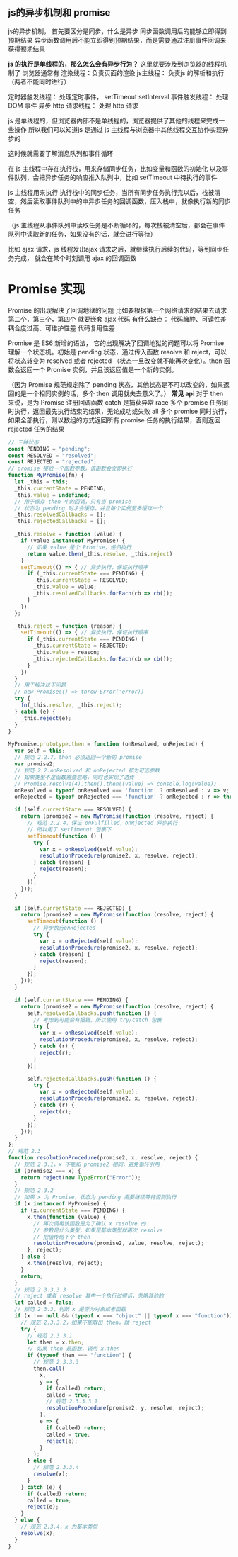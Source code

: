 ## js的异步机制和 promise

js的异步机制，
首先要区分是同步，什么是异步
同步函数调用后的能够立即得到预期结果
异步函数调用后不能立即得到预期结果，而是需要通过注册事件回调来获得预期结果

**js 的执行是单线程的，那么怎么会有异步行为？**
这里就要涉及到浏览器的线程机制了
浏览器通常有
渲染线程：负责页面的渲染
js主线程： 负责js 的解析和执行（两者不能同时进行）

定时器触发线程： 处理定时事件， setTimeout setInterval
事件触发线程： 处理 DOM 事件
异步 http 请求线程： 处理 http 请求

js 是单线程的，但浏览器内部不是单线程的，浏览器提供了其他的线程来完成一些操作
所以我们可以知道js 是通过 js 主线程与浏览器中其他线程交互协作实现异步的

这时候就需要了解消息队列和事件循环

在 js 主线程中存在执行栈，用来存储同步任务，比如变量和函数的初始化
以及事件队列，会把异步任务的响应推入队列中，比如 setTimeout 中待执行的事件


js 主线程用来执行 执行栈中的同步任务，当所有同步任务执行完以后，栈被清空，然后读取事件队列中的中异步任务的回调函数，压入栈中，就像执行新的同步任务

（js 主线程从事件队列中读取任务是不断循环的，每次栈被清空后，都会在事件队列中读取新的任务，如果没有的话，就会进行等待）

比如 ajax 请求，js 线程发出ajax 请求之后，就继续执行后续的代码，等到同步任务完成，
就会在某个时刻调用 ajax 的回调函数

# Promise 实现

Promise  的出现解决了回调地狱的问题
比如要根据第一个网络请求的结果去请求第二个，第三个，第四个
就要嵌套 ajax 代码
有什么缺点：
代码臃肿、可读性差
耦合度过高、可维护性差
代码复用性差


Promise 是 ES6 新增的语法， 它的出现解决了回调地狱的问题可以将 Promise 理解一个状态机。初始是 pending 状态，通过传入函数 resolve 和 reject，可以将状态转变为 resolved 或者 rejected （状态一旦改变就不能再次变化）。then 函数会返回一个 Promise 实例，并且该返回值是一个新的实例。

（因为 Promise 规范规定除了 pending 状态，其他状态是不可以改变的，如果返回的是一个相同实例的话，多个 then 调用就失去意义了。）
**常见 api**
对于 then 来说，是为 Promise 注册回调函数
catch 是捕获异常
race 多个 promise 任务同时执行，返回最先执行结束的结果，无论成功或失败
all 多个 promise 同时执行，如果全部执行，则以数组的方式返回所有 promise 任务的执行结果，否则返回 rejected 任务的结果




































```js
// 三种状态
const PENDING = "pending";
const RESOLVED = "resolved";
const REJECTED = "rejected";
// promise 接收一个函数参数，该函数会立即执行
function MyPromise(fn) {
  let _this = this;
  _this.currentState = PENDING;
  _this.value = undefined;
  // 用于保存 then 中的回调，只有当 promise
  // 状态为 pending 时才会缓存，并且每个实例至多缓存一个
  _this.resolvedCallbacks = [];
  _this.rejectedCallbacks = [];

  _this.resolve = function (value) {
    if (value instanceof MyPromise) {
      // 如果 value 是个 Promise，递归执行
      return value.then(_this.resolve, _this.reject)
    }
    setTimeout(() => { // 异步执行，保证执行顺序
      if (_this.currentState === PENDING) {
        _this.currentState = RESOLVED;
        _this.value = value;
        _this.resolvedCallbacks.forEach(cb => cb());
      }
    })
  };

  _this.reject = function (reason) {
    setTimeout(() => { // 异步执行，保证执行顺序
      if (_this.currentState === PENDING) {
        _this.currentState = REJECTED;
        _this.value = reason;
        _this.rejectedCallbacks.forEach(cb => cb());
      }
    })
  }
  // 用于解决以下问题
  // new Promise(() => throw Error('error))
  try {
    fn(_this.resolve, _this.reject);
  } catch (e) {
    _this.reject(e);
  }
}

MyPromise.prototype.then = function (onResolved, onRejected) {
  var self = this;
  // 规范 2.2.7，then 必须返回一个新的 promise
  var promise2;
  // 规范 2.2.onResolved 和 onRejected 都为可选参数
  // 如果类型不是函数需要忽略，同时也实现了透传
  // Promise.resolve(4).then().then((value) => console.log(value))
  onResolved = typeof onResolved === 'function' ? onResolved : v => v;
  onRejected = typeof onRejected === 'function' ? onRejected : r => throw r;

  if (self.currentState === RESOLVED) {
    return (promise2 = new MyPromise(function (resolve, reject) {
      // 规范 2.2.4，保证 onFulfilled，onRjected 异步执行
      // 所以用了 setTimeout 包裹下
      setTimeout(function () {
        try {
          var x = onResolved(self.value);
          resolutionProcedure(promise2, x, resolve, reject);
        } catch (reason) {
          reject(reason);
        }
      });
    }));
  }

  if (self.currentState === REJECTED) {
    return (promise2 = new MyPromise(function (resolve, reject) {
      setTimeout(function () {
        // 异步执行onRejected
        try {
          var x = onRejected(self.value);
          resolutionProcedure(promise2, x, resolve, reject);
        } catch (reason) {
          reject(reason);
        }
      });
    }));
  }

  if (self.currentState === PENDING) {
    return (promise2 = new MyPromise(function (resolve, reject) {
      self.resolvedCallbacks.push(function () {
        // 考虑到可能会有报错，所以使用 try/catch 包裹
        try {
          var x = onResolved(self.value);
          resolutionProcedure(promise2, x, resolve, reject);
        } catch (r) {
          reject(r);
        }
      });

      self.rejectedCallbacks.push(function () {
        try {
          var x = onRejected(self.value);
          resolutionProcedure(promise2, x, resolve, reject);
        } catch (r) {
          reject(r);
        }
      });
    }));
  }
};
// 规范 2.3
function resolutionProcedure(promise2, x, resolve, reject) {
  // 规范 2.3.1，x 不能和 promise2 相同，避免循环引用
  if (promise2 === x) {
    return reject(new TypeError("Error"));
  }
  // 规范 2.3.2
  // 如果 x 为 Promise，状态为 pending 需要继续等待否则执行
  if (x instanceof MyPromise) {
    if (x.currentState === PENDING) {
      x.then(function (value) {
        // 再次调用该函数是为了确认 x resolve 的
        // 参数是什么类型，如果是基本类型就再次 resolve
        // 把值传给下个 then
        resolutionProcedure(promise2, value, resolve, reject);
      }, reject);
    } else {
      x.then(resolve, reject);
    }
    return;
  }
  // 规范 2.3.3.3.3
  // reject 或者 resolve 其中一个执行过得话，忽略其他的
  let called = false;
  // 规范 2.3.3，判断 x 是否为对象或者函数
  if (x !== null && (typeof x === "object" || typeof x === "function")) {
    // 规范 2.3.3.2，如果不能取出 then，就 reject
    try {
      // 规范 2.3.3.1
      let then = x.then;
      // 如果 then 是函数，调用 x.then
      if (typeof then === "function") {
        // 规范 2.3.3.3
        then.call(
          x,
          y => {
            if (called) return;
            called = true;
            // 规范 2.3.3.3.1
            resolutionProcedure(promise2, y, resolve, reject);
          },
          e => {
            if (called) return;
            called = true;
            reject(e);
          }
        );
      } else {
        // 规范 2.3.3.4
        resolve(x);
      }
    } catch (e) {
      if (called) return;
      called = true;
      reject(e);
    }
  } else {
    // 规范 2.3.4，x 为基本类型
    resolve(x);
  }
}
```
